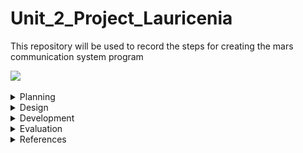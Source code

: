 

# Unit_2_Project_Lauricenia
This repository will be used to record the steps for creating the mars communication system program

![](20191106_121536.gif)


 
<details><summary>Planning</summary>

  Definition of the problem
  ==========================
  My client,the National Aeronautics and Space Administration (NASA) is a U.S. government agency responsible for science and technology related to air and space[1]. The agency launched a competition among the most famous programmers to create a communication system between the Moon and Mars. The current technology limitates the keyboard hardware on each station to 2 push buttons, only 2 100W lights buzzers are available and the exchange of messages between the stations is only possible using the binary language. The requirement outlined by the agency was a system that allows the users in the stations to communicate seamlessly using English making use of the precarious technology available.
  
  Proposed solution
  ===================
 Taking into account that the users must be able to write and receive messages in english despite the fact that the technology can only send/receive messages using binary, the new system must include a program that executes the conversion between these two languages. The sender will input the english message, the message will be converted and output using the light buzzers. The receiver must read the binary (1-On/ 0-off) and input the binary into a program that will convert it back to english. Thus, the system will have two big parts one that allows the user to input the message in english and converts the english message into binary(bulbs) and other that converts the binary message into english. 
 The system will be developed by using arduino. I chose arduino because it is relatively less expensive than the rest of the microcontrollers platforms, it has an easy language and it's ready structure makes the wiring and testing process much easier and faster. Arduino also has a large internet comunity and a website that provides many examples and explanations of it's features. It also has online simulators, I used tinkercad, that allows me to test smaller parts of the program, or work on the system when I dont have a physical arduino available. I am also using Git Hub to record all the steps of the creation of the Mars-Moon communication system. Git hub helps in the organization and keeping track of the progress of the project.
 Since this project is meant to be used in mars and moon, communication with earth for assistance may be difficult. Thus, one of the important goals for these project is making sure that the system is simpliflied and organized in such a way that will be easy for the users to understand and learn how to use it to (usability*).

  Success criteria 
  ====================
  These are the measurable outcomes :
  1. The system can input message(in english/binary);
  1. The binary message can be shown using bulbs;
  1. The english message converted from binary can be shown on the LCD;
  1. System can convert messages from  english to binary;
  1. System can convert messages from binary to english;
  1. Usability.
  
 *usability is the degree to which a software can be used by specified consumers to achieve quantified objectives with effectiveness, efficiency, and satisfaction in a quantified context of use.[2]
 
<p></details>
 

<details><summary>Design</summary>
  
  System diagram
  ==============
  
  English Input and Conversion to Binary
  ----------------------
  This image illustrates the english input and conversion function of the system. The buttons serve as the input : button 1 - by which the uer will browse through the options available (alphabet,numbers: 0-9, space, send, delete) and the button 2- by which the user can choose the option. When the option "SEND" is chosen the message will be converted to binary and the binary message will be directed to the system in FIG. 2.
   ![](enginputSD.png)
   
   *Fig. 1: English input and conversion*
   
  Binary Output
   --------------------------
The binary message will be output by a system of 2 light buzzers: one that keeps track of the time and the counting by blinking every second and other that keeps track of the binary message received by turning off when it is 0 and on when it is 1. On the final program this part will be directly linked with the system in FIG. 1.
   ![](outputbinSD.png)
   
   *Fig. 2: Binary output*
   
   Binary input and Conversion to English
   ---------------------
   Once the light buzzers are starting to output the binary message, the user should be ready to read the zeros and ones and input them in another part of the system responsible for the conversion from binary to english by using a similar input system as of the english input, however with less options since to write binary, its only necessary 1 and 0. The English message resultant from the conversion will be output on the LCD.
   ![](bintoengSD.png)
   
  *Fig. 3 : Binary input and conversion*
 
  Algorithms flow diagram
  ====================
  
  Flow chart for the English Input and conversion to binary program
  ----------------
  ![](englishinputandconversion.png)
  
  *Fig. 4 : English input*
  
  ![](2ndpartengtobin.png)
  
 *Fig. 5 :English to binary and binary output*

  
  Flow chart for the Binary input and conversion to english program
  -----------------
  
  ![](FD-bintoenglish.png)
  
  *Fig.6 : Binary input and binary to english*
  
  ![](2ndpartbintoeng.png)
  
 *Fig. 7: Binary to english-part2*
 
 
  Test plan
  ============
  ![](test.png)
  
  *Fig. 8: Test plan*
  
<p></details>
 
 
<details><summary>Development</summary>
 
First steps
---------------
 In the process of brainstorming the ideas for the project, many single short programs were tested. At the end most of them were used in some parts of the system and helped in the process of building the system, for example, to test the binary output functionality,the program in Fig.9 was used:
 
 ## Single led blink program
 ![](blinky.gif)
 
 *Fig. 9- single led blink*
 
 ```.sh
 void setup()
{
  //pinMode(pin, mode)
  
 /*
 *This function configures the 13 pin to behave as output
 *It changes the electrical behaviour of the pin
 *OUTPUT means the pin can provide a substantial amount of current to other circuits
 */ 
 pinMode(13, OUTPUT);
}

void loop()
{
  //digitalWrite(pin, value)
  //delay(milliseconds)
  
  /*
  *This function sets writes the HIGH value to the 13 pin
  *HIGH means that its voltage will be set to 5V (the light will light on)
  */
 digitalWrite(13, HIGH);
   ```
 
 ## 8 lcds
 -This program forms numbers from 0 to 1 with the leds using boolean logic. (This program ended up not being used but helped in the understanding of binary)
 
 ![](8lcd.gif)
 
 *Fig. 10- the 8 lcd*
 
 ```.sh
 bool  a = ( !A & !C ) | B | ( A & C );
bool  b = ( !B & !C ) | ( A & !C )  | ( A & !B & C );
bool  c = ( !A & !C ) | ( B & !C );
bool  d = ( !A & !C ) | ( !A & B ) | ( B & !C ) | ( A & !B & C );
bool  e = ( !B & !C ) | ( A & B ) | C ;
bool  f = (!B & !C) | ( !A & B ) | ( B & C ) | ( !A & !B & C );
bool  g = ( A & !C ) | ( B & !C ) | ( !A & B ) | ( A & !B & C ) ;
 
  
digitalWrite(out1, a );
digitalWrite(out2, b );
digitalWrite(out3, c );
digitalWrite(out4, d );
digitalWrite(out5, e );
digitalWrite(out6, f );
digitalWrite(out7, g );
                     
 ```
 ## Convert binary to decimal
 -This program converts a decimal input by the user into binary representation (this program was used in the conversion of binary to english )
 ```.sh
 String numb = "";
int remainder;
int sum=0;
int i = 0;

void setup()
{
 Serial.begin(9600);
  Serial.println("You have 5 seconds to put the binary number");
  delay(5000);
  while (Serial.available() > 0) {
    char inChar = Serial.read();
    numb += inChar;
  }
  delay(1000);
  int result = numb.toInt();
  while (result > 0) {
remainder = result % 10;
    
   // https://forum.arduino.cc/index.php?topic=2392.0
  sum = sum + remainder * ( 0.5 + pow(2,i) );
  result = result / 10;
    i++;
  }
   Serial.println(sum);
}

void loop()
{ 
}               
```

PROTOCOL
---------
A protocol is a standard set of rules that allow electronic devices to communicate with each other.[4]

Examples of protocols:

|Protocol's name | created by | Used in |
|----------------|------------|----------|
| IP | Vint Cerf & Robert E.Kahn| host or network interface identification and location addressing|
| FTP| Abhay Bhusan| transfering files between client and server|
| SSH| Tatu Ylönen| log into a remote machine and execute commands|
|SMTP| RFC 82l| sending/receiving email|
|Telnet| UCLA| allows you to connect to remote computers(hosts)|
|POP3| Mark Crisein|email protocol -> receive/send emails, allows you to download emails|
|HTTP| Tim Berners-Lee | worlwide web: transfer data over the web|
|VPN| Gurdeep Singhpal| a secure tunnel between two or more devices used to protect private web traffic from snooping, interference, and censorship.| 

## Protocol for the Mars-Moon communication
1. When the english message is being entered both light buzzers will be turned on. 
1. When the message is converted to binary, the "clock" buzzer will start turning on and off in the same time interval and the "binary" buzzer will turn on when the binary digit is 1 and off when the binary digit is 0. Everytime the "clock" lamp turns on, represents one digit of the binary.
1. When conversion finishes, both buzzers will turn off.

This protocol allows the stations to know when the other station is writing a message, so that they can get ready to read the message in binary. And also to know when the message finishes.


 The algorithms for the Mars-Moon communication system
=================

## English Input and conversion to binary

```.sh
// include the library code:
#include <LiquidCrystal.h>
int index = 0; 
// add all the letters and digits to the keyboard
String keyboard[]={"SENT", "DEL", "SPACE", "A", "B", "C", "D", "E", "F", "G", "H", "I", "J", "K", "L", "M", "N", "O", "P", "Q", "R", "S", "T", "U", "V", "W", "X", "Y", "Z", "0", "1", "2", "3", "4", "5", "6", "7", "8", "9", };

int numOptions = 39; //size of keyboard

String text = "";//variable to store input

int lightBulb1=6;
int lightBulb2=7;
char toconvert;

// initialize the library with the numbers of the interface pins
LiquidCrystal lcd(12, 11, 5, 4, 9, 8);

void setup() {
  // set up the LCD's number of columns and rows:
  lcd.begin(16, 2);
  // Print a message to the LCD.
  attachInterrupt(0, changeLetter, RISING);//button A in port 2
  attachInterrupt(1, selected, RISING);//button B in port 3
Serial.begin(9600);
  pinMode(lightBulb1,OUTPUT);
  pinMode(lightBulb2,OUTPUT);
}

void loop() {
  //start lcd
  // set the cursor to column 0, line 1
  // (note: line 1 is the second row, since counting begins with 0):
  lcd.clear();
  lcd.setCursor(0, 0);
  //print keyboard option
  lcd.print(keyboard[index]);
  lcd.setCursor(0, 1);
  //print input
  lcd.print(text);
  delay(100);
}

//This function changes the letter in the keyboard
void changeLetter(){
  //debouce button
  static unsigned long last_interrupt_time = 0;
  unsigned long interrupt_time = millis();
  if (interrupt_time - last_interrupt_time > 200)
  {
  
    last_interrupt_time = interrupt_time;// If interrupts come faster than 200ms
    index++;
      //check for the max row number
    if(index==numOptions){
      index=0; //loop back to first row
    } 
 }
}

//this function adds the letter to the text or send the msg
void selected(){
  static unsigned long last_interrupt_time = 0;
  unsigned long interrupt_time = millis();
  if (interrupt_time - last_interrupt_time > 200)
  {
  
    last_interrupt_time = interrupt_time;// If interrupts come faster than 200ms
    
    String key = keyboard[index];
    //if DEL is selected, the last character stored in the "text" variable is deleted
    if (key == "DEL")
    {
      int len = text.length();
      text.remove(len-1);
    }
    //if SENT is selected, the "text" variable is emptied
    else if(key == "SENT")
    {
      conversion();
      text="";
    }
    //if SPACE is selected, a space is added to the "text" variable
    else if(key == "SPACE")
    { 
      text += " ";
    }
    //if any othe roption(characters and numbers) are selected, they are stored to the "text" variable
    else{
      text+= key;
    }
    //after any option is selected, the program loops back to the first option
    index = 0; 
  }
  
  
}


void conversion()
{
  for ( int n=0; n < text.length(); n++)
  {
   toconvert= text.charAt(n);
    Serial.println(toconvert); 
    engTobin(toconvert);
  }
}

void engTobin(char x)
{
  switch(toconvert)
  {
    //every character has a binary representation
    case 'A':
      Serial.println("000001");
      binToLightBulb("000001");
      break;
    case 'B':
      Serial.println("000010");
      binToLightBulb("000010");
      break;
    case 'C':
      Serial.println("000011");
      binToLightBulb("000011");
      break;
    case 'D':
      Serial.println("000100");
      binToLightBulb("000100");
      break;
    case 'E':
      Serial.println("000101");
      binToLightBulb("000101");
      break;
    case 'F':
      Serial.println("000110");
      binToLightBulb("000110");
      break;
    case 'G':
      Serial.println("000111");
      binToLightBulb("000111");
      break;
    case 'H':
      Serial.println("001000");
      binToLightBulb("001000");
      break;
    case 'I':
      Serial.println("001001");
      binToLightBulb("001001");
      break;
    case 'J':
      Serial.println("001010");
      binToLightBulb("001010");
      break;
    case 'K':
      Serial.println("001011");
      binToLightBulb("001011");
      break;
    case 'L':
      Serial.println("001100");
      binToLightBulb("001100");
      break;
    case 'M':
      Serial.println("001101");
      binToLightBulb("001101");
      break;
    case 'N':
      Serial.println("001110");
      binToLightBulb("001110");
      break;
    case 'O':
      Serial.println("001111");
      binToLightBulb("001111");
      break;
    case 'P':
      Serial.println("010000");
      binToLightBulb("010000");
      break;
    case 'Q':
      Serial.println("010001");
      binToLightBulb("010001");
      break;
    case 'R':
      Serial.println("010010");
      binToLightBulb("010010");
      break;
    case 'S':
      Serial.println("010011");
      binToLightBulb("010011");
      break;
    case 'T':
      Serial.println("010100");
      binToLightBulb("010100");
      break;
    case 'U':
      Serial.println("010101");
      binToLightBulb("010101");
      break;
    case 'V':
      Serial.println("010110");
      binToLightBulb("000010");
      break;
    case 'W':
      Serial.println("010111");
      binToLightBulb("010111");
      break;
    case 'X':
      Serial.println("011000");
      binToLightBulb("011000");
      break;
    case 'Y':
      Serial.println("011001");
      binToLightBulb("011001");
      break;
     case 'Z':
      Serial.println("011010");
      binToLightBulb("011010");
      break; 
    case '1':
      Serial.println("011011");
      binToLightBulb("011011");
      break;
    case '2':
      Serial.println("011100");
      binToLightBulb("011100");
      break; 
    case '3':
      Serial.println("011101");
      binToLightBulb("011101");
      break; 
    case '4':
      Serial.println("011110");
      binToLightBulb("011110");
      break; 
    case '5':
      Serial.println("011111");
      binToLightBulb("011111");
      break; 
    case '6':
      Serial.println("100000");
      binToLightBulb("100000");
      break;
    case '7':
      Serial.println("100001");
      binToLightBulb("100001");
      break;
    case '8':
      Serial.println("100010");
      binToLightBulb("100010");
      break; 
     case '9':
      Serial.println("100011");
      binToLightBulb("100011");
      break;
     case '0':
      Serial.println("100100");
      binToLightBulb("100100");
      break;
      case ' ':
      Serial.println("100101");
      binToLightBulb("100101");
      break; 
    default:
      digitalWrite(lightBulb1, LOW); 
  }
    
}

//show binary through lamps 
void binToLightBulb(char x[]){
 
  for(int i=0; i < 6;i++){
    //this is the clock, ON
    digitalWrite(lightBulb1,HIGH);
    
    //read one bit of the msg
    char bit = x[i];
    Serial.println(bit);
    
    //when binary equals 0 turn lamp on(buzzers work the opposite way);
    if (bit=='0'){
      digitalWrite(lightBulb2, HIGH);
    }else{
      digitalWrite(lightBulb2, LOW);
    }
    //wait a second
    delay(200000);
    //turn off CLOCK
    digitalWrite(lightBulb1,LOW);
    delay(200000);
  }
  
}
```
The following steps summarize the algorithms to input the english message into the system:
1. include the <LiquidCrystal.h> library
1. define variables (keyboard, index, numOptions, text...);
1. initialize the library
1. set up LCD
1. set interrupts
1. set up light buzzers mode
1. turn on LCD
1. position cursor for each value to be printed
1. print keyboard and text on LCD
1. In changeletter() interrupt: 
  - button debounce
  - add index (change keyboard option on LCD)
  - if index equals to numOptions (If it is the last option), then reset index to zero and the program returns to the main loop.
1. In select() interrupt:
  - button debounce
  - if DEL is selected, the last character stored in the "text" variable is deleted
  - if SEND is selected, it goes to the conversion() function then the "text" variable is emptied
  - if SPACE is selected, a space is added to the "text" variable
  - if any of the characters/numbers are selected, they are added to the "text" variable
  - after an option is selected, the index resets to zero and the program returns to the main loop
 1. In the conversion():
 - separate the message in characters
 - send the characters to the function engtobin() to convert it them their binary representation
 1. In the engtobin():
 - send the binary representation to the function binToLight() to show the ouput
 1. In the binToLight():
 - the binary number is separated into digits
 - When digit equals zero, light is turned on, else, it is turned off.
 - The other light buzzer turns on for one second while the binary light buzzers outputs the binary digits.
 - The while loop prevents the program from repeting itself unnecessary
 

Keyboard english values table 
--------
![](keyboard1.png)

*Fig. 11: English keyboard options and their functions*

## Convert binary to english
```.sh
// include the library code:
#include <LiquidCrystal.h>
int index = 0; 
// add all options to the keyboard
String keyboard[]={"SEND","DEL", "0", "1"};

int numOptions = 4; //size of keyboard

String bin = ""; //where the binary will be stored(input) in string data format

long int todecode; //binary number in int data format

int bidigit; //digit of the binary number

int decimal; //decimal representation of the binary number

int i; //iteration

String text;
// initialize the library with the numbers of the interface pins
LiquidCrystal lcd(12, 11, 5, 4, 9, 8);

void setup() {
  // set up the LCD's number of columns and rows:
  lcd.begin(16, 2);
  Serial.begin(9600);
  //set interrupts
  attachInterrupt(0, changeLetter, RISING);//button A in port 2
  attachInterrupt(1, selected, RISING);//button B in port 3
}

void loop() {
  
  // (note: line 1 is the second row, since counting begins with 0):
  //clear lcd
  lcd.clear();
  //set the cursor to column 0, line 0 and print keyboard option
  lcd.setCursor(0, 0);
  lcd.print(keyboard[index]);
  //set the cursor to column 6, line 1 and print binary input message
  lcd.setCursor(6, 0);
  lcd.print(bin);
  //set the cursor to column 0, line 1 and print the text converted from binary input 
  lcd.setCursor(0, 1);
  lcd.print(text);
  
  delay(100);
}

//This function changes the keyboard option
void changeLetter(){
  //debouce function
  static unsigned long last_interrupt_time = 0;
  unsigned long interrupt_time = millis();
 
  if (interrupt_time - last_interrupt_time > 200)
  {
  
    last_interrupt_time = interrupt_time;// If interrupts come faster than 200ms, assum
    index++;
      //check for the max row number
    if(index==numOptions){
      index=0; //loop back to first row
    } 
 }
}

//this function adds the letter to the text or send the msg
void selected(){
 //debounce function
  static unsigned long last_interrupt_time = 0;
  unsigned long interrupt_time = millis();
  if (interrupt_time - last_interrupt_time > 200)
  {
  
    last_interrupt_time = interrupt_time;// If interrupts come faster than 200ms
    
    String key = keyboard[index];
    //if DEL is selected, the last character stored in the "bin" variable is deleted
    if (key == "DEL")
    {
      int len = text.length();
      text.remove(len-1);
    }
    //if SENT is selected, the binary is converted to decimal
    else if(key == "SEND")
    {
      todecode = bin.toInt();
      while (todecode > 0) {
        bidigit = todecode % 10;
          
        decimal= decimal + bidigit * ( 0.5 + pow(2,i) );
        
        todecode = todecode / 10;
        i++;
      }
      Serial.println(decimal);
      //The decimal is sent to the bintoeng function
      dectoeng(decimal);
      //the input is set to empty again
      bin = " ";
      //restart all the variables in the conversion process
      decimal=0;
      i=0;
      delay(100); 
    }
    ////if any of the numbers are selected, they are stored to the "bin" variable
    else{
      bin+= key;
    }
    index = 0; //restart the index
  }
  
  
}

//function to convert decimal to character
void dectoeng(int decimal){
  //each decimal represent a binary that represents a character
  switch(decimal){
  case 1:
    Serial.println("A");
    text += "A";
    break;
  case 2:
    Serial.println("B");
    text += "B";  
    break;
  case 3:
    Serial.println("C");
    text += "C";  
    break;
  case 4:
    Serial.println("D");
    text += "D";
    break;
  case 5:
    Serial.println("E");
    text += "E";  
    break;
  case 6:
    Serial.println("F");
    text += "F"; 
    break;
  case 7:
    Serial.println("G");
    text += "G";
    break;
  case 8:
    Serial.println("H");
    text += "H";  
    break;
  case 9:
    Serial.println("I");
    text += "I";
    break;
  case 10:
    Serial.println("J");
    text += "J"; 
    break;
  case 11:
    Serial.println("K");
    text += "K";
    break;
  case 12:
    Serial.println("L");
    text += "L"; 
    break;
  case 13:
    Serial.println("M");
    text += "M"; 
    break;
  case 14:
    Serial.println("N");
    text += "N";
    break;
  case 15:
    Serial.println("O");
    text += "O";
    break;
  case 16:
    Serial.println("P");
    text += "P";
    break;
  case 17:
    Serial.println("Q");
    text += "Q";
     break;
  case 18:
    Serial.println("R");
    text += "R";
     bin = " ";
    break;
  case 19:
    Serial.println("S");
    text += "S";
    break;
  case 20:
    Serial.println("T");
    text += "T";
    break;
  case 21:
    Serial.println("U");
    text += "U";
    break;
  case 22:
    Serial.println("V");
    text += "V";
     bin = " ";
    break;
  case 23:
    Serial.println("W");
    text += "W"; 
    break;
  case 24:
    Serial.println("X");
    text += "X";
    break;
  case 25:
    Serial.println("Y");
    text += "Y"; 
    break;
  case 26:
    Serial.println("Z");
    text += "Z";
    break;
  case 27:
    Serial.println("1");
    text += "1";
    break;
  case 28:
    Serial.println("2");
    text += "2"; 
    break;
  case 29:
    Serial.println("3");
    text += "3";
    break;
  case 30:
    Serial.println("4");
    text += "4";
    break;
  case 31:
    Serial.println("5");
    text += "5";
    break;
  case 32:
    Serial.println("6");
    text += "6";
    break;
  case 33:
    Serial.println("7");
    text += "7";
    break;
  case 34:
    Serial.println("8");
    text += "8";
    break;
  case 35:
    Serial.println("9");
    text += "9";
    break;
  case 36:
    Serial.println("0");
    text += "0";
    break;
  case 37:
    Serial.println(" ");
    text += " ";
    break;
  }
}
    
```
The following steps summarize the algorithms to convert binary to english :
include the <LiquidCrystal.h> library
1. define variables (keyboard, index, numOptions, bin, todecode,bidigit, decimal,i, text);
1. initialize the library
1. set up LCD
1. set up interrupts
1. turn on LCD
1. position cursor for each value to be printed
1. print keyboard,bin and text on LCD
1. In changeletter() interrupt: 
  - button debounce
  - add index (change option on LCD)
  -if index equals to numOptions (If it is the last option), then reset index to zero and the program returns to the main loop.
1. In selectletter() interrupt:
  - button debounce
  - if DEL is selected, the last character stored in the "text" variable is deleted
  - if SEND is selected:
  *the binary message in "bin" is converted into integer
  *the binary number is converted into decimal number
  *variables  decimal and i, used in the conversion are reset to zero;
  *the "bin" variable is emptied;*
  - if 1 or 0 are selected, they are added to the "text" variable
  -after an option is selected, the index resets to zero and the program returns to the main loop
1. dectoeng function:
  -The character that represents the decimal number is added to the "text" string.
  
keyboard binary values table
-----------
![](keyboard2.png)

*Fig. 12: Binary Keyboard options and functions*

Brief manuals
=========
English to Binary
-----------
This is the manual of how to use the “English to binary program”. 

This program has 2 input buttons with color blue and red.
With 2 output buzzers that shows binary code.

By pressing the blue button, you can browse through the options. 
Options are “SEND”,“DEL” ,“SPACE”,“A”,“B”.....”Z”. You can learn the function of each option in the FIG. 11.
When you accidentally pass through the option you want to select, you have to go through the whole loop again .

By pressing the red button you can select the options. if you select the “SEND” option, the program will send the message you inputted to convert. After you send the text you inputted, the output light will blink. This will show the text you typed in binary code.

One light will blink on a regular basis, this light is used as counter. This will blink to count the number of digits of the binary number.Other light will blink to show the binary code.

For example, “A” is “000001” in binary. This case the light will be off for the the first 5 blinks of the counter clock and blink once for the last count.

Binary to English
-------------
This is the manual of how to use the “English to binary program”. 

This program has 2 input buttons with color blue and red.
With 2 output buzzers that shows binary code.

By pressing the blue button, you can browse through the options. 
Options are “SEND”,“DEL”,“SPACE”,“0”,“1”. You can learn the function of each option in the FIG. 12.
When you accidentally pass through the option you want to select, you have to go through the whole loop again.
When you accidentatlly select the wrong binary digit, you have to select "SEND", then select "DEL" to erase the last letter added, and write the right binary number.

By pressing the red button you can select the options. if you select the “SEND” option, the program will send the message you inputted to convert. After it is sent, the message in english will appear on the LCD.

To know how to read the binary shown by the buzzers, please read the English to Binary section. 


<p></details>


<details><summary>Evaluation</summary>
  
  Evidence of success criteria
  =========================
 
![](evidenceofsuccess.png)
  
  *Fig. 13: Testing for evidence of success criteria*
  
  Recommendations for the future 
  ====================
In the end it was possible to achieve all the sucess criteria, however through out the development of the program, I realised that a few other features should have been added to the program:
 1. A communication system was set up, however, the methods for sending and receiving the message were not discussed. There is a lot to consider in this case since the environment in space is different from earth and methods used in earth may not work in space.
 

 <p></details>
   
  
 <details><summary>References</summary>
 
 [1]https://www.nasa.gov/audience/forstudents/5-8/features/nasa-knows/what-is-nasa-58.html
 
 [2]“Usability.” Usability - Computer Science Wiki, computersciencewiki.org/index.php/Usability.
 
 [3]https://www.arduino.cc/en/guide/introduction
 
 [4]https://techterms.com/definition/protocol
 <p></details> 

